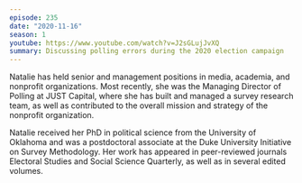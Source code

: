 ```yaml
---
episode: 235
date: "2020-11-16"
season: 1
youtube: https://www.youtube.com/watch?v=J2sGLujJvXQ
summary: Discussing polling errors during the 2020 election campaign
---
```

Natalie has held senior and management positions in media, academia, and
nonprofit organizations. Most recently, she was the Managing Director of
Polling at JUST Capital, where she has built and managed a survey research
team, as well as contributed to the overall mission and strategy of the
nonprofit organization.

Natalie received her PhD in political science from the University of Oklahoma
and was a postdoctoral associate at the Duke University Initiative on Survey
Methodology. Her work has appeared in peer-reviewed journals Electoral Studies
and Social Science Quarterly, as well as in several edited volumes.
